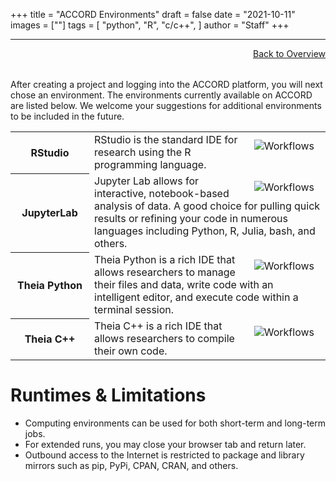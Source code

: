 +++
title = "ACCORD Environments"
draft = false
date = "2021-10-11"
images = [""]
tags = [
    "python", 
    "R", 
    "c/c++",
]
author = "Staff"
+++

***

<a href="../" style="float:right;width:100%;text-align:right;margin-bottom:2rem;" class="small">Back to Overview</a>

After creating a project and logging into the ACCORD platform, you will next chose an environment. The environments currently available on ACCORD are listed below. We welcome your suggestions for additional environments to be included in the future.

<table class="table table-striped">
  <tbody>
    <tr>
		<th scope="row" style="width:25%;font-weight:bold;">RStudio</th>
			<td>
				<img src="/images/accord/rstudio.png" alt="Workflows" align="right" style="max-width:40%;padding:10px;" />
                                RStudio is the standard IDE for research using the R programming language. 
			</td>
		</tr>
		<tr>
		<th scope="row" style="width:25%;font-weight:bold;">JupyterLab</th>
			<td>
				<img src="/images/accord/jupyterlab.png" alt="Workflows" align="right" style="max-width:40%;padding:10px;" />
                                Jupyter Lab allows for interactive, notebook-based analysis of data. A good choice for pulling quick results or refining your code in numerous languages including Python, R, Julia, bash, and others.
			</td>
		</tr>
		<tr>
		<th scope="row" style="width:25%;font-weight:bold;">Theia Python</th>
			<td>
				<img src="/images/accord/theia.png" alt="Workflows" align="right" style="max-width:40%;padding:10px;" />
                                Theia Python is a rich IDE that allows researchers to manage their files and data, write code with an intelligent editor, and execute code within a terminal session.
			</td>
		</tr>
                <th scope="row" style="width:25%;font-weight:bold;">Theia C++</th>
                        <td>
                                <img src="/images/accord/c++.png" alt="Workflows" align="right" style="max-width:40%;padding:10px;" />
                                Theia C++ is a rich IDE that allows researchers to compile their own code.
                        </td>
                </tr>
	</tbody>
</table>


# Runtimes & Limitations


- Computing environments can be used for both short-term and long-term jobs.
- For extended runs, you may close your browser tab and return later.
- Outbound access to the Internet is restricted to package and library mirrors such as pip, PyPi, CPAN, CRAN, and others.



